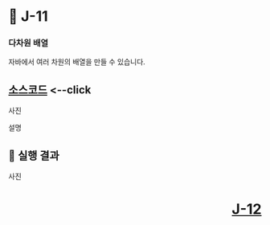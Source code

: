 # 📖 J-11

### 다차원 배열

자바에서 여러 차원의 배열을 만들 수 있습니다. 

[소스코드](./J11_1.java) <--click
---

사진

설명

📘 실행 결과
---

사진

# <p align="right">[J-12](./J_12.md)</p>
